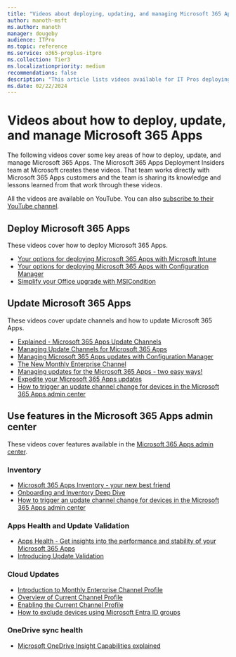 ```yaml
---
title: "Videos about deploying, updating, and managing Microsoft 365 Apps"
author: manoth-msft
ms.author: manoth
manager: dougeby
audience: ITPro
ms.topic: reference
ms.service: o365-proplus-itpro
ms.collection: Tier3
ms.localizationpriority: medium
recommendations: false
description: "This article lists videos available for IT Pros deploying Microsoft 365 Apps."
ms.date: 02/22/2024
---
```


# Videos about how to deploy, update, and manage Microsoft 365 Apps

The following videos cover some key areas of how to deploy, update, and manage Microsoft 365 Apps. The Microsoft 365 Apps Deployment Insiders team at Microsoft creates these videos. That team works directly with Microsoft 365 Apps customers and the team is sharing its knowledge and lessons learned from that work through these videos.

All the videos are available on YouTube. You can also [subscribe to their YouTube channel](https://www.youtube.com/channel/UCtGE6W1kFbokk_aFVyN1KmA).

## Deploy Microsoft 365 Apps

These videos cover how to deploy Microsoft 365 Apps.

- [Your options for deploying Microsoft 365 Apps with Microsoft Intune](https://youtu.be/fA8lcnRXmkI)
- [Your options for deploying Microsoft 365 Apps with Configuration Manager](https://youtu.be/dUz1Jo4HGiQ)
- [Simplify your Office upgrade with MSICondition](https://youtu.be/7zHi6MRveRc)

## Update Microsoft 365 Apps

These videos cover update channels and how to update Microsoft 365 Apps.

- [Explained - Microsoft 365 Apps Update Channels](https://youtu.be/eNn4PDkmo7s)
- [Managing Update Channels for Microsoft 365 Apps](https://youtu.be/rIpoloAZnSg)
- [Managing Microsoft 365 Apps updates with Configuration Manager](https://youtu.be/dUz1Jo4HGiQ?t=791)
- [The New Monthly Enterprise Channel](https://youtu.be/0vrIkbWBTho)
- [Managing updates for the Microsoft 365 Apps - two easy ways!](https://youtu.be/ru11vVA8em4)
- [Expedite your Microsoft 365 Apps updates](https://youtu.be/Sdovbkjfj0g)
- [How to trigger an update channel change for devices in the Microsoft 365 Apps admin center](https://youtu.be/tFmktdQsKgY)

## Use features in the Microsoft 365 Apps admin center

These videos cover features available in the [Microsoft 365 Apps admin center](https://config.office.com).

### Inventory
- [Microsoft 365 Apps Inventory - your new best friend](https://youtu.be/qHDFffWHdKk)
- [Onboarding and Inventory Deep Dive](https://youtu.be/g1rDR2aOAQc)
- [How to trigger an update channel change for devices in the Microsoft 365 Apps admin center](https://youtu.be/tFmktdQsKgY)


### Apps Health and Update Validation
- [Apps Health - Get insights into the performance and stability of your Microsoft 365 Apps](https://youtu.be/g9tiCFNDOEw)
- [Introducing Update Validation](https://youtu.be/xZtXI-Ws-pE)

### Cloud Updates
- [Introduction to Monthly Enterprise Channel Profile](https://youtu.be/vUDGQ5I_5lo)
- [Overview of Current Channel Profile](https://youtu.be/wwguIOw788I)
- [Enabling the Current Channel Profile](https://youtu.be/lRegLZUjkUY)
- [How to exclude devices using Microsoft Entra ID groups](https://youtu.be/fvZLjP41kXE)

### OneDrive sync health
- [Microsoft OneDrive Insight Capabilities explained](https://youtu.be/0A2LbKoNFzU)
